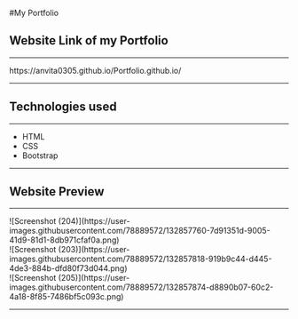 #My Portfolio
<h2>Website Link of my Portfolio</h2><hr>
https://anvita0305.github.io/Portfolio.github.io/
<hr>
<h2>Technologies used</h2><hr>
<ul>
  <li>HTML</li>
  <li>CSS</li>
  <li>Bootstrap</li>
</ul>
<hr>
<h2>Website Preview</h2>
<hr>
![Screenshot (204)](https://user-images.githubusercontent.com/78889572/132857760-7d91351d-9005-41d9-81d1-8db971cfaf0a.png)<br>
![Screenshot (203)](https://user-images.githubusercontent.com/78889572/132857818-919b9c44-d445-4de3-884b-dfd80f73d044.png)<br>
![Screenshot (205)](https://user-images.githubusercontent.com/78889572/132857874-d8890b07-60c2-4a18-8f85-7486bf5c093c.png)
<hr>


